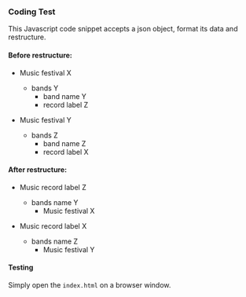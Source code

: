 ### Coding Test

This Javascript code snippet accepts a json object, format its data and restructure.

#### Before restructure:

* Music festival X
  * bands Y
    * band name Y 
    * record label Z
    
* Music festival Y
  * bands Z
    * band name Z 
    * record label X 
    
#### After restructure:

* Music record label Z
  * bands name Y
    * Music festival X
    
* Music record label X
  * bands name Z
    * Music festival Y 
    
    
#### Testing

Simply open the `index.html` on a browser window. 
